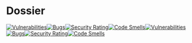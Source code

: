 # Dossier

[![Vulnerabilities](https://sonarcloud.io/api/project_badges/measure?project=chanvceux_Dossier&metric=vulnerabilities)](https://sonarcloud.io/summary/new_code?id=chanvceux_Dossier)[![Bugs](https://sonarcloud.io/api/project_badges/measure?project=chanvceux_Dossier&metric=bugs)](https://sonarcloud.io/summary/new_code?id=chanvceux_Dossier)[![Security Rating](https://sonarcloud.io/api/project_badges/measure?project=chanvceux_Dossier&metric=security_rating)](https://sonarcloud.io/summary/new_code?id=chanvceux_Dossier)[![Code Smells](https://sonarcloud.io/api/project_badges/measure?project=chanvceux_Dossier&metric=code_smells)](https://sonarcloud.io/summary/new_code?id=chanvceux_Dossier)[![Vulnerabilities](https://sonarcloud.io/api/project_badges/measure?project=chanvceux_Dossier&metric=vulnerabilities)](https://sonarcloud.io/summary/new_code?id=chanvceux_Dossier)[![Bugs](https://sonarcloud.io/api/project_badges/measure?project=chanvceux_Dossier&metric=bugs)](https://sonarcloud.io/summary/new_code?id=chanvceux_Dossier)[![Security Rating](https://sonarcloud.io/api/project_badges/measure?project=chanvceux_Dossier&metric=security_rating)](https://sonarcloud.io/summary/new_code?id=chanvceux_Dossier)[![Code Smells](https://sonarcloud.io/api/project_badges/measure?project=chanvceux_Dossier&metric=code_smells)](https://sonarcloud.io/summary/new_code?id=chanvceux_Dossier)
